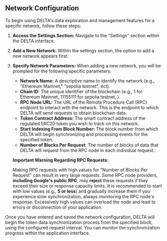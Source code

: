 ## Network Configuration

To begin using DELTA's data exploration and management features for a specific network, follow these steps:

1.  **Access the Settings Section:** Navigate to the "Settings" section within the DELTA interface.

2.  **Add a New Network:** Within the settings section, the option to add a new network appears first.

3.  **Specify Network Parameters:** When adding a new network, you will be prompted for the following specific parameters:

    * **Network Name:** A descriptive name to identify the network (e.g., "Ethereum Mainnet," "sepolia testnet", ect).
    * **Chain ID:** The unique identifier of the blockchain (e.g., 1 for Ethereum Mainnet, 11155111 for sepolia testnet, ).
    * **RPC Node URL:** The URL of the Remote Procedure Call (RPC) endpoint to interact with the network. This is the endpoint to which DELTA will send requests to obtain blockchain data.
    * **Token Contract Address:** The smart contract address of the regulated ERC20 token you wish to track on this network.
    * **Start Indexing From Block Number:** The block number from which DELTA will begin synchronizing and processing events for the specified token.
    * **Number of Blocks Per Request:** The number of blocks of data that DELTA will request from the RPC node in each individual request.

    **Important Warning Regarding RPC Requests:**

    Making RPC requests with high values for "Number of Blocks Per Request" can result in very large requests. Some RPC node providers, **including Google's public RPC**, may **reject** these requests if they exceed their size or response capacity limits. It is recommended to start with low values (e.g., **5 or less**) and gradually increase them if you experience slow synchronization, always monitoring the RPC node's response. Excessively high values can overload the node and lead to errors or disconnection of your application.

Once you have entered and saved the network configuration, DELTA will begin the token data synchronization process from the specified block, using the configured request interval. You can monitor the synchronization progress within the application interface.
